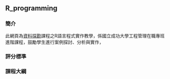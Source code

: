 ## R_programming

### 簡介

此網頁為[資料探勘](http://class-qry.acad.ncku.edu.tw/syllabus/online_display.php?syear=0105&sem=2&co_no=N061700&class_code)課程之R語言程式實作教學，係國立成功大學工程管理在職專班進階課程，鼓勵學生進行案例探討、分析與實作，

### 評分標準

### 課程大綱
